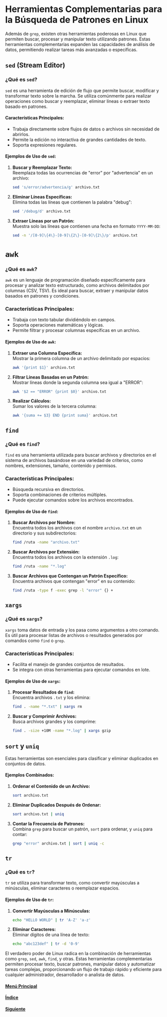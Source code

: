 # **Herramientas Complementarias para la Búsqueda de Patrones en Linux**  

Además de `grep`, existen otras herramientas poderosas en Linux que permiten buscar, procesar y manipular texto utilizando patrones. Estas herramientas complementarias expanden las capacidades de análisis de datos, permitiendo realizar tareas más avanzadas o específicas.

## **`sed` (Stream Editor)**

### **¿Qué es `sed`?**  
`sed` es una herramienta de edición de flujo que permite buscar, modificar y transformar texto sobre la marcha. Se utiliza comúnmente para realizar operaciones como buscar y reemplazar, eliminar líneas o extraer texto basado en patrones.

#### **Características Principales:**
- Trabaja directamente sobre flujos de datos o archivos sin necesidad de abrirlos.  
- Permite la edición no interactiva de grandes cantidades de texto.  
- Soporta expresiones regulares.

#### **Ejemplos de Uso de `sed`:**

1. **Buscar y Reemplazar Texto:**  
   Reemplaza todas las ocurrencias de "error" por "advertencia" en un archivo:  
   ```bash
   sed 's/error/advertencia/g' archivo.txt
   ```

2. **Eliminar Líneas Específicas:**  
   Elimina todas las líneas que contienen la palabra "debug":  
   ```bash
   sed '/debug/d' archivo.txt
   ```

3. **Extraer Líneas por un Patrón:**  
   Muestra solo las líneas que contienen una fecha en formato `YYYY-MM-DD`:  
   ```bash
   sed -n '/[0-9]\{4\}-[0-9]\{2\}-[0-9]\{2\}/p' archivo.txt
   ```

# **`awk`**

### **¿Qué es `awk`?**  
`awk` es un lenguaje de programación diseñado específicamente para procesar y analizar texto estructurado, como archivos delimitados por columnas (CSV, TSV). Es ideal para buscar, extraer y manipular datos basados en patrones y condiciones.

### **Características Principales:**
- Trabaja con texto tabular dividiéndolo en campos.  
- Soporta operaciones matemáticas y lógicas.  
- Permite filtrar y procesar columnas específicas en un archivo.

#### **Ejemplos de Uso de `awk`:**

1. **Extraer una Columna Específica:**  
   Mostrar la primera columna de un archivo delimitado por espacios:  
   ```bash
   awk '{print $1}' archivo.txt
   ```

2. **Filtrar Líneas Basadas en un Patrón:**  
   Mostrar líneas donde la segunda columna sea igual a "ERROR":  
   ```bash
   awk '$2 == "ERROR" {print $0}' archivo.txt
   ```

3. **Realizar Cálculos:**  
   Sumar los valores de la tercera columna:  
   ```bash
   awk '{suma += $3} END {print suma}' archivo.txt
   ```

## **`find`**

### **¿Qué es `find`?**  
`find` es una herramienta utilizada para buscar archivos y directorios en el sistema de archivos basándose en una variedad de criterios, como nombres, extensiones, tamaño, contenido y permisos.

### **Características Principales:**
- Búsqueda recursiva en directorios.  
- Soporta combinaciones de criterios múltiples.  
- Puede ejecutar comandos sobre los archivos encontrados.

#### **Ejemplos de Uso de `find`:**

1. **Buscar Archivos por Nombre:**  
   Encuentra todos los archivos con el nombre `archivo.txt` en un directorio y sus subdirectorios:  
   ```bash
   find /ruta -name "archivo.txt"
   ```

2. **Buscar Archivos por Extensión:**  
   Encuentra todos los archivos con la extensión `.log`:  
   ```bash
   find /ruta -name "*.log"
   ```

3. **Buscar Archivos que Contengan un Patrón Específico:**  
   Encuentra archivos que contengan "error" en su contenido:  
   ```bash
   find /ruta -type f -exec grep -l "error" {} +
   ```

## **`xargs`**

### **¿Qué es `xargs`?**  
`xargs` toma datos de entrada y los pasa como argumentos a otro comando. Es útil para procesar listas de archivos o resultados generados por comandos como `find` o `grep`.

### **Características Principales:**
- Facilita el manejo de grandes conjuntos de resultados.  
- Se integra con otras herramientas para ejecutar comandos en lote.

#### **Ejemplos de Uso de `xargs`:**

1. **Procesar Resultados de `find`:**  
   Encuentra archivos `.txt` y los elimina:  
   ```bash
   find . -name "*.txt" | xargs rm
   ```

2. **Buscar y Comprimir Archivos:**  
   Busca archivos grandes y los comprime:  
   ```bash
   find . -size +10M -name "*.log" | xargs gzip
   ```

## **`sort` y `uniq`**

Estas herramientas son esenciales para clasificar y eliminar duplicados en conjuntos de datos.

#### **Ejemplos Combinados:**

1. **Ordenar el Contenido de un Archivo:**  
   ```bash
   sort archivo.txt
   ```

2. **Eliminar Duplicados Después de Ordenar:**  
   ```bash
   sort archivo.txt | uniq
   ```

3. **Contar la Frecuencia de Patrones:**  
   Combina `grep` para buscar un patrón, `sort` para ordenar, y `uniq` para contar:  
   ```bash
   grep "error" archivo.txt | sort | uniq -c
   ```


## **`tr`**

### **¿Qué es `tr`?**  
`tr` se utiliza para transformar texto, como convertir mayúsculas a minúsculas, eliminar caracteres o reemplazar espacios.

#### **Ejemplos de Uso de `tr`:**

1. **Convertir Mayúsculas a Minúsculas:**  
   ```bash
   echo "HELLO WORLD" | tr 'A-Z' 'a-z'
   ```

2. **Eliminar Caracteres:**  
   Eliminar dígitos de una línea de texto:  
   ```bash
   echo "abc123def" | tr -d '0-9'
   ```

El verdadero poder de Linux radica en la combinación de herramientas como `grep`, `sed`, `awk`, `find`, y otras. Estas herramientas complementarias permiten procesar texto, buscar patrones, manipular datos y automatizar tareas complejas, proporcionando un flujo de trabajo rápido y eficiente para cualquier administrador, desarrollador o analista de datos.

#### [Menú Principal](../../index.md)
#### [Índice](./index.md)
#### [Siguiente](./05_automatizaciónscrpting.md)
